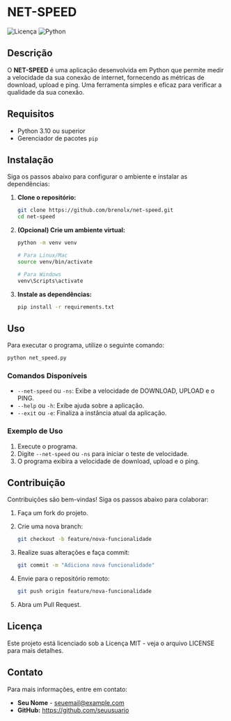 # NET-SPEED

![Licença](https://img.shields.io/badge/licença-MIT-brightgreen) ![Python](https://img.shields.io/badge/python-3.10%2B-blue)

## Descrição

O **NET-SPEED** é uma aplicação desenvolvida em Python que permite medir a velocidade da sua conexão de internet, fornecendo as métricas de download, upload e ping. Uma ferramenta simples e eficaz para verificar a qualidade da sua conexão.

## Requisitos

- Python 3.10 ou superior
- Gerenciador de pacotes `pip`

## Instalação

Siga os passos abaixo para configurar o ambiente e instalar as dependências:

1. **Clone o repositório:**

   ```bash
   git clone https://github.com/brenolx/net-speed.git
   cd net-speed
   ```

2. **(Opcional) Crie um ambiente virtual:**

   ```bash
   python -m venv venv

   # Para Linux/Mac
   source venv/bin/activate

   # Para Windows
   venv\Scripts\activate
   ```

3. **Instale as dependências:**

   ```bash
   pip install -r requirements.txt
   ```

## Uso

Para executar o programa, utilize o seguinte comando:

```bash
python net_speed.py
```

### Comandos Disponíveis

- `--net-speed` ou `-ns`: Exibe a velocidade de DOWNLOAD, UPLOAD e o PING.
- `--help` ou `-h`: Exibe ajuda sobre a aplicação.
- `--exit` ou `-e`: Finaliza a instância atual da aplicação.

### Exemplo de Uso

1. Execute o programa.
2. Digite `--net-speed` ou `-ns` para iniciar o teste de velocidade.
3. O programa exibira a velocidade de download, upload e o ping.

## Contribuição

Contribuições são bem-vindas! Siga os passos abaixo para colaborar:

1. Faça um fork do projeto.
2. Crie uma nova branch:

   ```bash
   git checkout -b feature/nova-funcionalidade
   ```

3. Realize suas alterações e faça commit:

   ```bash
   git commit -m "Adiciona nova funcionalidade"
   ```

4. Envie para o repositório remoto:

   ```bash
   git push origin feature/nova-funcionalidade
   ```

5. Abra um Pull Request.

## Licença

Este projeto está licenciado sob a Licença MIT - veja o arquivo LICENSE para mais detalhes.

## Contato

Para mais informações, entre em contato:

- **Seu Nome** - seuemail@example.com
- **GitHub:** https://github.com/seuusuario

